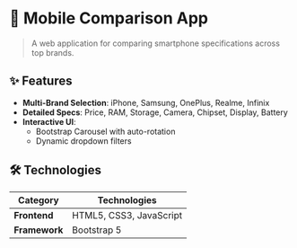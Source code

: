 # 📱 Mobile Comparison App


> A web application for comparing smartphone specifications across top brands.

## ✨ Features

- **Multi-Brand Selection**: iPhone, Samsung, OnePlus, Realme, Infinix
- **Detailed Specs**: Price, RAM, Storage, Camera, Chipset, Display, Battery
- **Interactive UI**:
  - Bootstrap Carousel with auto-rotation
  - Dynamic dropdown filters

## 🛠️ Technologies

| Category       | Technologies |
|----------------|--------------|
| **Frontend**   | HTML5, CSS3, JavaScript |
| **Framework**  | Bootstrap 5 |


